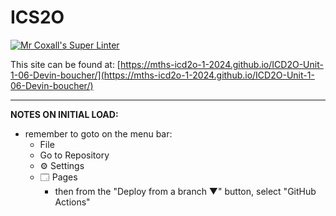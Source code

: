 # ICS2O

[![Mr Coxall's Super Linter](https://github.com/MTHS-ICD2O-1-2024/ICD2O-Unit-1-06-Devin-boucher/workflows/Mr%20Coxall's%20Super%20Linter/badge.svg)](https://github.com/MTHS-ICD2O-1-2024/ICD2O-Unit-1-06-Devin-boucher/actions)

This site can be found at: [https://mths-icd2o-1-2024.github.io/ICD2O-Unit-1-06-Devin-boucher/](https://mths-icd2o-1-2024.github.io/ICD2O-Unit-1-06-Devin-boucher/)

---

**NOTES ON INITIAL LOAD:**
- remember to goto on the menu bar:
  - File
  - Go to Repository
  - ⚙ Settings
  - 🗔 Pages
    - then from the "Deploy from a branch ▼" button, select "GitHub Actions"
